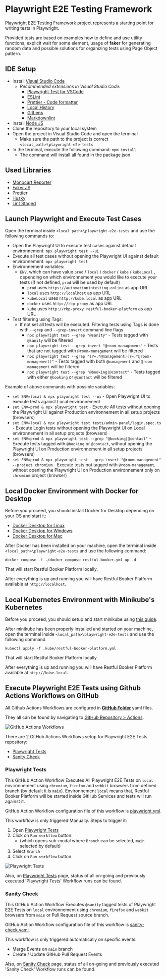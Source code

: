 # Playwright E2E Testing Framework

Playwright E2E Testing Framework project represents a starting point for writing tests in Playwright.

Provided tests are based on examples how to define and use utility functions, explicit wait for some element, usage of **faker** for generating random data and possible solutions for organizing tests using Page Object pattern.

## IDE Setup

- Install [Visual Studio Code](https://code.visualstudio.com/download)
  - _Recommended extensions in Visual Studio Code:_
    - [Playwright Test for VSCode](https://marketplace.visualstudio.com/items?itemName=ms-playwright.playwright)
    - [ESLint](<https://marketplace.visualstudio.com/items?itemName=dbaeumer.vscode-eslint>)
    - [Prettier - Code formatter](https://marketplace.visualstudio.com/items?itemName=esbenp.prettier-vscode)
    - [Local History](https://marketplace.visualstudio.com/items?itemName=xyz.local-history)
    - [GitLens](https://marketplace.visualstudio.com/items?itemName=eamodio.gitlens)
    - [Markdownlint](https://marketplace.visualstudio.com/items?itemName=DavidAnson.vscode-markdownlint)
- Install [Node JS](https://nodejs.org/en/download/)
- Clone the repository to your local system
- Open the project in Visual Studio Code and open the terminal
  - Make sure the path to the project is correct `<local_path>\playwright-e2e-tests`
- In the terminal, execute the following command: ```npm install```
  - The command will install all found in the package.json

## Used Libraries

- [Monocart Reporter](https://github.com/cenfun/monocart-reporter)
- [Faker JS](https://github.com/faker-js/faker)
- [Prettier](https://prettier.io/)
- [Husky](https://typicode.github.io/husky/#/)
- [Lint Staged](https://github.com/okonet/lint-staged)

## Launch Playwright and Execute Test Cases

Open the terminal inside `<local_path>\playwright-e2e-tests` and use the following commands to:

- Open the Playwright UI to execute test cases against default environnement: `npx playwright test --ui`
- Execute all test cases without opening the Playwright UI against default environnement: `npx playwright test`
- Environnement variables:
  - `ENV`, which can have value `prod` / `local` / `docker` / `kube` / `kubeLocal` , depending on which environnement you would like to execute your tests (if not defined, `prod` will be used by default)
    - `prod` uses `https://automationintesting.online` as app URL
    - `local` uses `http://localhost` as app URL
    - `kubeLocal` uses `http://kube.local` as app URL
    - `docker` uses `http://rbp-proxy` as app URL
    - `kube` uses `http://rbp-proxy.restful-booker-platform` as app URL
- Test filtering using Tags:
  - If not set all tests will be executed. Filtering tests using Tags is done with `--grep` and `--grep-invert` command line flags
    - `npx playwright test --grep "@sanity"` - Tests tagged with `@sanity` will be filtered
    - `npx playwright test --grep-invert "@room-management"` - Tests that are not tagged with `@room-management` will be filtered
    - `npx playwright test --grep "(?=.*@management)(?=.*@room-management)"` - Tests tagged with both `@management` and `@room-management` will be filtered
    - `npx playwright test --grep "@booking|@contact"` - Tests tagged with either `@booking` or `@contact` will be filtered

Example of above commands with possible variables:

- `set ENV=local & npx playwright test --ui` - Open Playwright UI to execute tests against Local environnement
- `set ENV=prod & npx playwright test` - Execute All tests without opening the Playwright UI against Production environnement in all setup projects (browsers)
- `set ENV=local & npx playwright test tests/admin-panel/login.spec.ts` - Execute Login tests without opening the Playwright UI on Local environnement in all setup projects (browsers)
- `set ENV=prod & npx playwright test --grep "@booking|@contact"` - Execute tests tagged with `@booking` or `@contact`, without opening the Playwright UI on Production environnement in all setup projects (browsers)
- `set ENV=prod & npx playwright test --grep-invert "@room-management" --project chromium` - Execute tests not tagged with `@room-management`, without opening the Playwright UI on Production environnement only on `chromium` project (browser)

## Local Docker Environment with Docker for Desktop

Before you proceed, you should install Docker for Desktop depending on your OS and start it:

- [Docker Desktop for Linux](https://docs.docker.com/desktop/install/linux-install/)
- [Docker Desktop for Windows](https://docs.docker.com/desktop/install/windows-install/)
- [Docker Desktop for Mac](https://docs.docker.com/desktop/install/mac-install/)

After Docker has been installed on your machine, open the terminal inside `<local_path>\playwright-e2e-tests` and use the following command:

    docker compose -f ./docker-compose-restful-booker.yml up -d 

That will start Restful Booker Platform locally.

After everything is up and running you will have Restful Booker Platform available at `http://localhost`.

## Local Kubernetes Environment with Minikube's Kubernetes

Before you proceed, you should setup and start minikube using [this guide](/docs/minikube-setup.md).

After minikube has been properly installed and started on your machine, open the terminal inside `<local_path>\playwright-e2e-tests` and use the following command:

    kubectl apply -f .kube/restful-booker-platform.yml 

That will start Restful Booker Platform locally.

After everything is up and running you will have Restful Booker Platform available at `http://kube.local`.

## Execute Playwright E2E Tests using Github Actions Workflows on GitHub

All Github Actions Workflows are configured in [**GitHub Folder**](/.github/workflows/) yaml files.

They all can be found by navigating to [GitHub Repository > Actions](https://github.com/milos-pujic/playwright-e2e-tests/actions).

![GitHub Actions Workflows](/docs/imgs/GitHub-Actions.png)

There are 2 GitHub Actions Workflows setup for Playwright E2E Tests repository:

- [Playwright Tests](https://github.com/milos-pujic/playwright-e2e-tests/actions/workflows/playwright.yml)
- [Sanity Check](https://github.com/milos-pujic/playwright-e2e-tests/actions/workflows/sanity-check.yml)

### Playwright Tests

This GitHub Action Workflow Executes All Playwright E2E Tests on `local` environnement using `chromium`, `firefox` and `webkit` browsers from defined branch (by default it is `main`).
Environnement `local` means that, Restful Booker Platform will be started inside GitHub Services and tests will run against it.

GitHub Action Workflow configuration file of this workflow is [playwright.yml](/.github/workflows/playwright.yml).

This workflow is only triggered Manually. Steps to trigger it:

1. Open [Playwright Tests](https://github.com/milos-pujic/playwright-e2e-tests/actions/workflows/playwright.yml)
2. Click on `Run workflow` button
    - (which opens sub-modal where `Branch` can be selected, `main` selected by default)
3. Select `Branch`
4. Click on `Run workflow` button

![Playwright Tests](/docs/imgs/Playwright-Tests.png)

Also, on [Playwright Tests](https://github.com/milos-pujic/playwright-e2e-tests/actions/workflows/playwright.yml) page, status of all on-going and previously executed 'Playwright Tests' Workflow runs can be found.

### Sanity Check

This GitHub Action Workflow Executes `@sanity` tagged tests of Playwright E2E Tests on `local` environnement using `chromium`, `firefox` and `webkit` browsers from `main` or Pull Request source branch.

GitHub Action Workflow configuration file of this workflow is [sanity-check.yaml](/.github/workflows/sanity-check.yaml).

This workflow is only triggered automatically on specific events:

- Merge Events on `main` branch
- Create / Update GitHub Pull Request Events

Also, on [Sanity Check](https://github.com/milos-pujic/playwright-e2e-tests/actions/workflows/sanity-check.yml) page, status of all on-going and previously executed 'Sanity Check' Workflow runs can be found.
